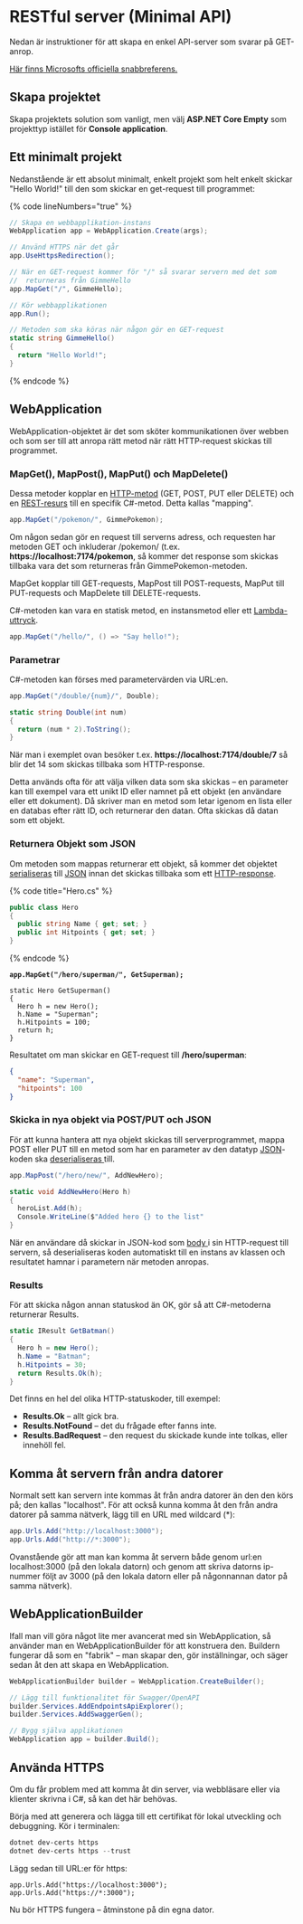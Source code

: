 # RESTful server (Minimal API)

Nedan är instruktioner för att skapa en enkel API-server som svarar på GET-anrop.

[Här finns Microsofts officiella snabbreferens.](https://learn.microsoft.com/en-us/aspnet/core/fundamentals/minimal-apis)

## Skapa projektet

Skapa projektets solution som vanligt, men välj **ASP.NET Core Empty** som projekttyp istället för **Console application**.

## Ett minimalt projekt

Nedanstående är ett absolut minimalt, enkelt projekt som helt enkelt skickar "Hello World!" till den som skickar en get-request till programmet:

{% code lineNumbers="true" %}
```csharp
// Skapa en webbapplikation-instans
WebApplication app = WebApplication.Create(args);

// Använd HTTPS när det går
app.UseHttpsRedirection();

// När en GET-request kommer för "/" så svarar servern med det som 
//  returneras från GimmeHello
app.MapGet("/", GimmeHello);

// Kör webbapplikationen
app.Run();

// Metoden som ska köras när någon gör en GET-request
static string GimmeHello()
{
  return "Hello World!";
}
```
{% endcode %}

## WebApplication

WebApplication-objektet är det som sköter kommunikationen över webben och som ser till att anropa rätt metod när rätt HTTP-request skickas till programmet.

### MapGet(), MapPost(), MapPut() och MapDelete()

Dessa metoder kopplar en [HTTP-metod](../rest-och-crud.md) (GET, POST, PUT eller DELETE) och en [REST-resurs](../url-er-och-rest.md#rest-resurs) till en specifik C#-metod. Detta kallas "mapping".

```csharp
app.MapGet("/pokemon/", GimmePokemon);
```

Om någon sedan gör en request till serverns adress, och requesten har metoden GET och inkluderar /pokemon/ (t.ex. **https://localhost:7174/pokemon**, så kommer det response som skickas tillbaka vara det som returneras från GimmePokemon-metoden.

MapGet kopplar till GET-requests, MapPost till POST-requests, MapPut till PUT-requests och MapDelete till DELETE-requests.

C#-metoden kan vara en statisk metod, en instansmetod eller ett [Lambda-uttryck](../../../grundlaggande/delegates.md#lambdas).

```csharp
app.MapGet("/hello/", () => "Say hello!");
```

### Parametrar

C#-metoden kan förses med parametervärden via URL:en.

```csharp
app.MapGet("/double/{num}/", Double);

static string Double(int num)
{
  return (num * 2).ToString();
}
```

När man i exemplet ovan besöker t.ex. **https://localhost:7174/double/7** så blir det 14 som skickas tillbaka som HTTP-response.

Detta används ofta för att välja vilken data som ska skickas – en parameter kan till exempel vara ett unikt ID eller namnet på ett objekt (en användare eller ett dokument). Då skriver man en metod som letar igenom en lista eller en databas efter rätt ID, och returnerar den datan. Ofta skickas då datan som ett objekt.

### Returnera Objekt som JSON

Om metoden som mappas returnerar ett objekt, så kommer det objektet [serialiseras](../../../filhantering/serialisering/json-serialisering.md#jsonserializer.serialize) till [JSON](../../../filhantering/filformat/json.md) innan det skickas tillbaka som ett [HTTP-response](../rest-och-crud.md#http).

{% code title="Hero.cs" %}
```csharp
public class Hero
{
  public string Name { get; set; }
  public int Hitpoints { get; set; }
}
```
{% endcode %}

<pre class="language-csharp"><code class="lang-csharp"><strong>app.MapGet("/hero/superman/", GetSuperman);
</strong>
static Hero GetSuperman()
{
  Hero h = new Hero();
  h.Name = "Superman";
  h.Hitpoints = 100;
  return h;
}
</code></pre>

Resultatet om man skickar en GET-request till **/hero/superman**:

```json
{
  "name": "Superman",
  "hitpoints": 100
}
```

### Skicka in nya objekt via POST/PUT och JSON

För att kunna hantera att nya objekt skickas till serverprogrammet, mappa POST eller PUT till en metod som har en parameter av den datatyp [JSON](../../../filhantering/filformat/json.md)-koden ska [deserialiseras ](../../../filhantering/serialisering/json-serialisering.md#jsonserializer.deserialize)till.

```csharp
app.MapPost("/hero/new/", AddNewHero);

static void AddNewHero(Hero h)
{
  heroList.Add(h);
  Console.WriteLine($"Added hero {} to the list"
}
```

När en användare då skickar in JSON-kod som [body ](../rest-och-crud.md#header-och-body)i sin HTTP-request till servern, så deserialiseras koden automatiskt till en instans av klassen och resultatet hamnar i parametern när metoden anropas.

### Results

För att skicka någon annan statuskod än OK, gör så att C#-metoderna returnerar Results.

```csharp
static IResult GetBatman()
{
  Hero h = new Hero();
  h.Name = "Batman";
  h.Hitpoints = 30;
  return Results.Ok(h);
}
```

Det finns en hel del olika HTTP-statuskoder, till exempel:

* **Results.Ok** – allt gick bra.
* **Results.NotFound** – det du frågade efter fanns inte.
* **Results.BadRequest** – den request du skickade kunde inte tolkas, eller innehöll fel.

## Komma åt servern från andra datorer

Normalt sett kan servern inte kommas åt från andra datorer än den den körs på; den kallas "localhost". För att också kunna komma åt den från andra datorer på samma nätverk, lägg till en URL med wildcard (\*):

```csharp
app.Urls.Add("http://localhost:3000");
app.Urls.Add("http://*:3000");
```

Ovanstående gör att man kan komma åt servern både genom url:en localhost:3000 (på den lokala datorn) och genom att skriva datorns ip-nummer följt av 3000 (på den lokala datorn eller på någonnannan dator på samma nätverk).

## WebApplicationBuilder

Ifall man vill göra något lite mer avancerat med sin WebApplication, så använder man en WebApplicationBuilder för att konstruera den. Buildern fungerar då som en "fabrik" – man skapar den, gör inställningar, och säger sedan åt den att skapa en WebApplication.

```csharp
WebApplicationBuilder builder = WebApplication.CreateBuilder();

// Lägg till funktionalitet för Swagger/OpenAPI
builder.Services.AddEndpointsApiExplorer();
builder.Services.AddSwaggerGen();

// Bygg själva applikationen
WebApplication app = builder.Build();
```

## Använda HTTPS

Om du får problem med att komma åt din server, via webbläsare eller via klienter skrivna i C#, så kan det här behövas.

Börja med att generera och lägga till ett certifikat för lokal utveckling och debuggning. Kör i terminalen:

```powershell
dotnet dev-certs https
dotnet dev-certs https --trust
```

Lägg sedan till URL:er för https:

```
app.Urls.Add("https://localhost:3000");
app.Urls.Add("https://*:3000");
```

Nu bör HTTPS fungera – åtminstone på din egna dator.
